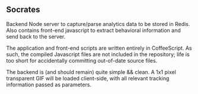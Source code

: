 ## Socrates

Backend Node server to capture/parse analytics data to be stored in Redis.
Also contains front-end javascript to extract behavioral information and send back to the server.

The application and front-end scripts are written entirely in CoffeeScript. As such, the compiled Javascript files are not included in the repository; life is too short for accidentally committing out-of-date source files.

The backend is (and should remain) quite simple && clean. A 1x1 pixel transparent GIF will be loaded client-side, with all relevant tracking information passed as parameters.